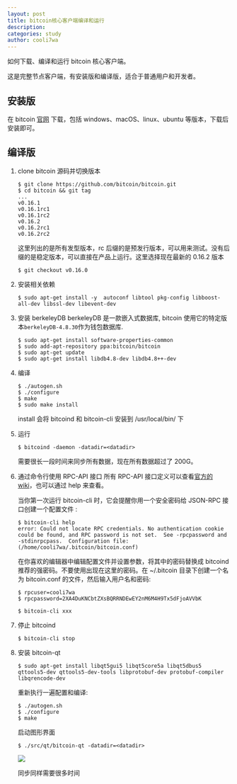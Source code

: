```yaml
---
layout: post
title: bitcoin核心客户端编译和运行
description:
categories: study
author: cooli7wa
---
```

如何下载、编译和运行 bitcoin 核心客户端。

这是完整节点客户端，有安装版和编译版，适合于普通用户和开发者。

## 安装版

在 bitcoin  [官网](https://bitcoin.org/zh_CN/download) 下载，包括 windows、macOS、linux、ubuntu 等版本，下载后安装即可。

## 编译版

1. clone bitcoin 源码并切换版本

   ```
   $ git clone https://github.com/bitcoin/bitcoin.git
   $ cd bitcoin && git tag
   ...
   v0.16.1
   v0.16.1rc1
   v0.16.1rc2
   v0.16.2
   v0.16.2rc1
   v0.16.2rc2
   ```
   这里列出的是所有发型版本，rc 后缀的是预发行版本，可以用来测试。没有后缀的是稳定版本，可以直接在产品上运行。这里选择现在最新的 0.16.2 版本

   ```
   $ git checkout v0.16.0
   ```

2. 安装相关依赖

   ```
   $ sudo apt-get install -y  autoconf libtool pkg-config libboost-all-dev libssl-dev libevent-dev
   ```

3. 安装 berkeleyDB
   berkeleyDB 是一款嵌入式数据库, bitcoin 使用它的特定版本`berkeleyDB-4.8.30`作为钱包数据库. 

   ```
   $ sudo apt-get install software-properties-common
   $ sudo add-apt-repository ppa:bitcoin/bitcoin
   $ sudo apt-get update
   $ sudo apt-get install libdb4.8-dev libdb4.8++-dev
   ```

4. 编译

   ```
   $ ./autogen.sh
   $ ./configure 
   $ make
   $ sudo make install
   ```
   install 会将 bitcoind 和 bitcoin-cli 安装到 /usr/local/bin/ 下

5. 运行

   ```
   $ bitcoind -daemon -datadir=<datadir>
   ```

   需要很长一段时间来同步所有数据，现在所有数据超过了 200G。

6. 通过命令行使用 RPC-API 接口
   所有 RPC-API 接口定义可以查看[官方的wiki](https://en.bitcoin.it/wiki/Original_Bitcoin_client/API_calls_list)，也可以通过 help 来查看。

   当你第一次运行 bitcoin-cli 时，它会提醒你用一个安全密码给 JSON-RPC 接口创建一个配置文件 :

      ```
   $ bitcoin-cli help
   error: Could not locate RPC credentials. No authentication cookie could be found, and RPC password is not set.  See -rpcpassword and -stdinrpcpass.  Configuration file: (/home/cooli7wa/.bitcoin/bitcoin.conf)
      ```

      在你喜欢的编辑器中编辑配置文件并设置参数，将其中的密码替换成 bitcoind 推荐的强密码。不要使用出现在这里的密码。在 ~/.bitcoin 目录下创建一个名为 bitcoin.conf 的文件，然后输入用户名和密码:

      ```
   $ rpcuser=cooli7wa
   $ rpcpassword=2XA4DuKNCbtZXsBQRRNDEwEY2nM6M4H9Tx5dFjoAVVbK
      ```
   ```
   $ bitcoin-cli xxx
   ```

7. 停止 bitcoind

   ```
   $ bitcoin-cli stop
   ```

8. 安装 bitcoin-qt

   ```
   $ sudo apt-get install libqt5gui5 libqt5core5a libqt5dbus5 qttools5-dev qttools5-dev-tools libprotobuf-dev protobuf-compiler libqrencode-dev
   ```

   重新执行一遍配置和编译:

   ```
   $ ./autogen.sh
   $ ./configure
   $ make
   ```

   启动图形界面

   ```
   $ ./src/qt/bitcoin-qt -datadir=<datadir>
   ```

   ![]({{site.baseurl}}/images/md/bitcoin_compile_run_0.png)

   同步同样需要很多时间<script type="text/javascript" src="https://cdn.mathjax.org/mathjax/latest/MathJax.js?config=default"></script>
